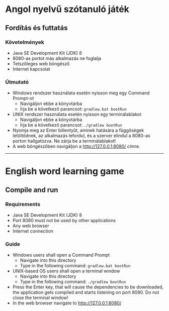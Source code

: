Angol nyelvű szótanuló játék
============================

## Fordítás és futtatás

### Követelmények

- Java SE Development Kit (JDK) 8
- 8080-as portot más alkalmazás ne foglalja
- Tetszőleges web böngésző
- Internet kapcsolat

### Útmutató

- Windows rendszer használata esetén nyisson meg egy Command Prompt-ot
  - Navigáljon ebbe a könyvtárba
  - Írja be a következő parancsot: `gradlew.bat bootRun`
- UNIX rendszer használata esetén nyisson egy terminálablakot
  - Navigáljon ebbe a könyvtárba
  - Írja be a következő parancsot: `./gradlew bootRun`
- Nyomja meg az Enter billentyűt, aminek hatására a függőségek letöltődnek,
  az alkalmazás lefordul, és a szerver elindul a 8080-as porton hallgatózva.
  Ne zárja be a terminálablakot!
- A web böngészőben navigáljon a http://127.0.0.1:8080/ címre.

---

English word learning game
==========================

## Compile and run

### Requirements

- Java SE Development Kit (JDK) 8
- Port 8080 must not be used by other applications
- Any web browser
- Internet connection

### Guide

- Windows users shall open a Command Prompt
  - Navigate into this directory
  - Type in the following command: `gradlew.bat bootRun`
- UNIX-based OS users shall open a terminal window
  - Navigate into this directory
  - Type in the following command: `./gradlew bootRun`
- Press the Enter key, that will cause the dependencies to be downloaded,
  the application gets compiled and starts listening on port 8080.
  Do not close the terminal window!
- In the web browser navigate to http://127.0.0.1:8080/
